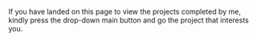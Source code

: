 If you have landed on this page to view the projects completed by me, kindly press the drop-down main button and go the project that interests you. 
